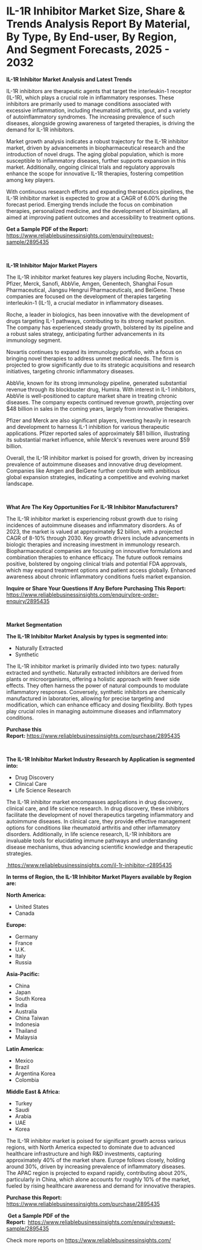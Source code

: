 <p><h1>IL-1R Inhibitor Market Size, Share & Trends Analysis Report By Material, By Type, By End-user, By Region, And Segment Forecasts, 2025 - 2032</h1></p><p><strong>IL-1R Inhibitor Market Analysis and Latest Trends</strong></p>
<p><p>IL-1R inhibitors are therapeutic agents that target the interleukin-1 receptor (IL-1R), which plays a crucial role in inflammatory responses. These inhibitors are primarily used to manage conditions associated with excessive inflammation, including rheumatoid arthritis, gout, and a variety of autoinflammatory syndromes. The increasing prevalence of such diseases, alongside growing awareness of targeted therapies, is driving the demand for IL-1R inhibitors.</p><p>Market growth analysis indicates a robust trajectory for the IL-1R inhibitor market, driven by advancements in biopharmaceutical research and the introduction of novel drugs. The aging global population, which is more susceptible to inflammatory diseases, further supports expansion in this market. Additionally, ongoing clinical trials and regulatory approvals enhance the scope for innovative IL-1R therapies, fostering competition among key players.</p><p>With continuous research efforts and expanding therapeutics pipelines, the IL-1R inhibitor market is expected to grow at a CAGR of 6.00% during the forecast period. Emerging trends include the focus on combination therapies, personalized medicine, and the development of biosimilars, all aimed at improving patient outcomes and accessibility to treatment options.</p></p>
<p><strong>Get a Sample PDF of the Report:&nbsp;</strong> <a href="https://www.reliablebusinessinsights.com/enquiry/request-sample/2895435?utm_campaign=2242&utm_medium=2&utm_source=Github&utm_content=ia&utm_term=15032025&utm_id=il-1r-inhibitor">https://www.reliablebusinessinsights.com/enquiry/request-sample/2895435</a></p>
<p>&nbsp;</p>
<p><strong>IL-1R Inhibitor Major Market Players</strong></p>
<p><p>The IL-1R inhibitor market features key players including Roche, Novartis, Pfizer, Merck, Sanofi, AbbVie, Amgen, Genentech, Shanghai Fosun Pharmaceutical, Jiangsu Hengrui Pharmaceuticals, and BeiGene. These companies are focused on the development of therapies targeting interleukin-1 (IL-1), a crucial mediator in inflammatory diseases.</p><p>Roche, a leader in biologics, has been innovative with the development of drugs targeting IL-1 pathways, contributing to its strong market position. The company has experienced steady growth, bolstered by its pipeline and a robust sales strategy, anticipating further advancements in its immunology segment.</p><p>Novartis continues to expand its immunology portfolio, with a focus on bringing novel therapies to address unmet medical needs. The firm is projected to grow significantly due to its strategic acquisitions and research initiatives, targeting chronic inflammatory diseases.</p><p>AbbVie, known for its strong immunology pipeline, generated substantial revenue through its blockbuster drug, Humira. With interest in IL-1 inhibitors, AbbVie is well-positioned to capture market share in treating chronic diseases. The company expects continued revenue growth, projecting over $48 billion in sales in the coming years, largely from innovative therapies.</p><p>Pfizer and Merck are also significant players, investing heavily in research and development to harness IL-1 inhibition for various therapeutic applications. Pfizer reported sales of approximately $81 billion, illustrating its substantial market influence, while Merck's revenues were around $59 billion.</p><p>Overall, the IL-1R inhibitor market is poised for growth, driven by increasing prevalence of autoimmune diseases and innovative drug development. Companies like Amgen and BeiGene further contribute with ambitious global expansion strategies, indicating a competitive and evolving market landscape.</p></p>
<p>&nbsp;</p>
<p><strong>What Are The Key Opportunities For IL-1R Inhibitor Manufacturers?</strong></p>
<p><p>The IL-1R inhibitor market is experiencing robust growth due to rising incidences of autoimmune diseases and inflammatory disorders. As of 2023, the market is valued at approximately $2 billion, with a projected CAGR of 8-10% through 2030. Key growth drivers include advancements in biologic therapies and increasing investment in immunology research. Biopharmaceutical companies are focusing on innovative formulations and combination therapies to enhance efficacy. The future outlook remains positive, bolstered by ongoing clinical trials and potential FDA approvals, which may expand treatment options and patient access globally. Enhanced awareness about chronic inflammatory conditions fuels market expansion.</p></p>
<p><strong>Inquire or Share Your Questions If Any Before Purchasing This Report:</strong> <a href="https://www.reliablebusinessinsights.com/enquiry/pre-order-enquiry/2895435?utm_campaign=2242&utm_medium=2&utm_source=Github&utm_content=ia&utm_term=15032025&utm_id=il-1r-inhibitor">https://www.reliablebusinessinsights.com/enquiry/pre-order-enquiry/2895435</a></p>
<p>&nbsp;</p>
<p><strong>Market Segmentation</strong></p>
<p><strong>The IL-1R Inhibitor Market Analysis by types is segmented into:</strong></p>
<p><ul><li>Naturally Extracted</li><li>Synthetic</li></ul></p>
<p><p>The IL-1R inhibitor market is primarily divided into two types: naturally extracted and synthetic. Naturally extracted inhibitors are derived from plants or microorganisms, offering a holistic approach with fewer side effects. They often harness the power of natural compounds to modulate inflammatory responses. Conversely, synthetic inhibitors are chemically manufactured in laboratories, allowing for precise targeting and modification, which can enhance efficacy and dosing flexibility. Both types play crucial roles in managing autoimmune diseases and inflammatory conditions.</p></p>
<p><strong>Purchase this Report:&nbsp;</strong><a href="https://www.reliablebusinessinsights.com/purchase/2895435?utm_campaign=2242&utm_medium=2&utm_source=Github&utm_content=ia&utm_term=15032025&utm_id=il-1r-inhibitor">https://www.reliablebusinessinsights.com/purchase/2895435</a></p>
<p>&nbsp;</p>
<p><strong>The IL-1R Inhibitor Market Industry Research by Application is segmented into:</strong></p>
<p><ul><li>Drug Discovery</li><li>Clinical Care</li><li>Life Science Research</li></ul></p>
<p><p>The IL-1R inhibitor market encompasses applications in drug discovery, clinical care, and life science research. In drug discovery, these inhibitors facilitate the development of novel therapeutics targeting inflammatory and autoimmune diseases. In clinical care, they provide effective management options for conditions like rheumatoid arthritis and other inflammatory disorders. Additionally, in life science research, IL-1R inhibitors are invaluable tools for elucidating immune pathways and understanding disease mechanisms, thus advancing scientific knowledge and therapeutic strategies.</p></p>
<p><a href="https://www.reliablebusinessinsights.com/il-1r-inhibitor-r2895435?utm_campaign=2242&utm_medium=2&utm_source=Github&utm_content=ia&utm_term=15032025&utm_id=il-1r-inhibitor">&nbsp;https://www.reliablebusinessinsights.com/il-1r-inhibitor-r2895435</a></p>
<p><strong>In terms of Region, the IL-1R Inhibitor Market Players available by Region are:</strong></p>
<p>
    <p> <strong> North America: </strong>
        <ul>
            <li>United States</li>
            <li>Canada</li>
        </ul>
        </p> 
    <p> <strong> Europe: </strong>
        <ul>
            <li>Germany</li>
            <li>France</li>
            <li>U.K.</li>
            <li>Italy</li>
            <li>Russia</li>
        </ul>
        </p> 
    <p> <strong> Asia-Pacific: </strong>
        <ul>
            <li>China</li>
            <li>Japan</li>
            <li>South Korea</li>
            <li>India</li>
            <li>Australia</li>
            <li>China Taiwan</li>
            <li>Indonesia</li>
            <li>Thailand</li>
            <li>Malaysia</li>
        </ul>
        </p> 
    <p> <strong> Latin America: </strong>
        <ul>
            <li>Mexico</li>
            <li>Brazil</li>
            <li>Argentina Korea</li>
            <li>Colombia</li>
        </ul>
        </p> 
    <p> <strong> Middle East & Africa: </strong>
        <ul>
            <li>Turkey</li>
            <li>Saudi</li>
            <li>Arabia</li>
            <li>UAE</li>
            <li>Korea</li>
        </ul>
    </p>
    </p>
<p><p>The IL-1R inhibitor market is poised for significant growth across various regions, with North America expected to dominate due to advanced healthcare infrastructure and high R&D investments, capturing approximately 40% of the market share. Europe follows closely, holding around 30%, driven by increasing prevalence of inflammatory diseases. The APAC region is projected to expand rapidly, contributing about 20%, particularly in China, which alone accounts for roughly 10% of the market, fueled by rising healthcare awareness and demand for innovative therapies.</p></p>
<p><strong>Purchase this Report: </strong><a href="https://www.reliablebusinessinsights.com/purchase/2895435?utm_campaign=2242&utm_medium=2&utm_source=Github&utm_content=ia&utm_term=15032025&utm_id=il-1r-inhibitor">https://www.reliablebusinessinsights.com/purchase/2895435</a></p>
<p>&nbsp;<strong>Get a Sample PDF of the Report:&nbsp;&nbsp;</strong><a href="https://www.reliablebusinessinsights.com/enquiry/request-sample/2895435?utm_campaign=2242&utm_medium=2&utm_source=Github&utm_content=ia&utm_term=15032025&utm_id=il-1r-inhibitor">https://www.reliablebusinessinsights.com/enquiry/request-sample/2895435</a></p>
<p><strong></strong></p>
<p>Check more reports on <a href="https://www.reliablebusinessinsights.com/?utm_campaign=2242&utm_medium=2&utm_source=Github&utm_content=ia&utm_term=15032025&utm_id=il-1r-inhibitor">https://www.reliablebusinessinsights.com/</a></p>
